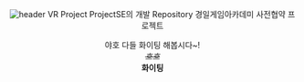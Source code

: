 <div align="center">

![header](https://capsule-render.vercel.app/api?type=waving&height=300&color=gradient&text=Project%20SE)
VR Project ProjectSE의 개발 Repository
경일게임아카데미 사전협약 프로젝트
<div>야호 다들 화이팅 해봅시다~!</div>
<div><em><s>흐흐</s></em></div>
<strong>화이팅</strong>
